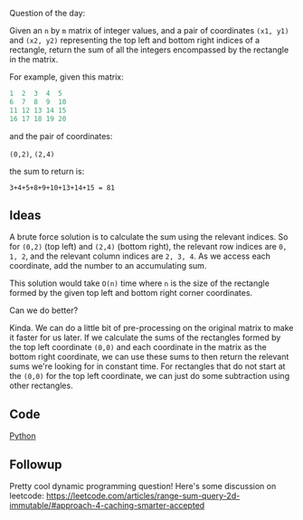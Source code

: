 Question of the day:

Given an `n` by `m` matrix of integer values, and a pair of
coordinates `(x1, y1)` and `(x2, y2)` representing the top left
and bottom right indices of a rectangle, return the sum of all
the integers encompassed by the rectangle in the matrix.

For example, given this matrix:

```python
1  2  3  4  5  
6  7  8  9  10  
11 12 13 14 15  
16 17 18 19 20  
```

and the pair of coordinates:

`(0,2)`, `(2,4)`

the sum to return is:

`3+4+5+8+9+10+13+14+15 = 81`

## Ideas

A brute force solution is to calculate the sum using the relevant
indices. So for `(0,2)` (top left) and `(2,4)` (bottom right), the
relevant row indices are `0, 1, 2`, and the relevant column indices
are `2, 3, 4`. As we access each coordinate, add the number to an
accumulating sum.

This solution would take `O(n)` time where `n` is the size of the
rectangle formed by the given top left and bottom right corner
coordinates.

Can we do better?

Kinda. We can do a little bit of pre-processing on the original
matrix to make it faster for us later. If we calculate the sums
of the rectangles formed by the top left coordinate `(0,0)` and each
coordinate in the matrix as the bottom right coordinate, we can use
these sums to then return the relevant sums we're looking for 
in constant time. For rectangles that do not start at the `(0,0)`
for the top left coordinate, we can just do some subtraction using
other rectangles.

## Code

[Python](./rectangleSums.py)

## Followup

Pretty cool dynamic programming question! Here's some discussion
on leetcode: https://leetcode.com/articles/range-sum-query-2d-immutable/#approach-4-caching-smarter-accepted
